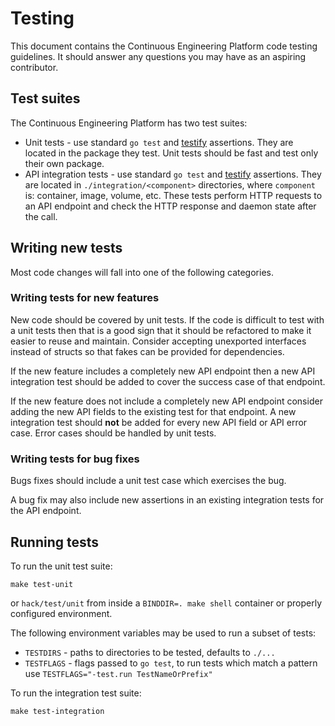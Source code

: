 # Testing

This document contains the Continuous Engineering Platform code testing guidelines. It should answer any questions you may have as an aspiring contributor.

## Test suites

The Continuous Engineering Platform has two test suites:

* Unit tests - use standard `go test` and [testify](https://github.com/stretchr/testify) assertions. They are located in the package they test. Unit tests should be fast and test only their own  package.
* API integration tests - use standard `go test` and [testify](https://github.com/stretchr/testify) assertions. They are located in `./integration/<component>` directories, where `component` is: container, image, volume, etc. These tests perform HTTP requests to an API endpoint and check the HTTP response and daemon state after the call.

## Writing new tests

Most code changes will fall into one of the following categories.

### Writing tests for new features

New code should be covered by unit tests. If the code is difficult to test with a unit tests then that is a good sign that it should be refactored to make it easier to reuse and maintain. Consider accepting unexported interfaces instead of structs so that fakes can be provided for dependencies.

If the new feature includes a completely new API endpoint then a new API integration test should be added to cover the success case of that endpoint.

If the new feature does not include a completely new API endpoint consider adding the new API fields to the existing test for that endpoint. A new integration test should **not** be added for every new API field or API error case. Error cases should be handled by unit tests.

### Writing tests for bug fixes

Bugs fixes should include a unit test case which exercises the bug.

A bug fix may also include new assertions in an existing integration tests for the API endpoint.

## Running tests

To run the unit test suite:

```
make test-unit
```

or `hack/test/unit` from inside a `BINDDIR=. make shell` container or properly configured environment.

The following environment variables may be used to run a subset of tests:

* `TESTDIRS` - paths to directories to be tested, defaults to `./...`
* `TESTFLAGS` - flags passed to `go test`, to run tests which match a pattern use `TESTFLAGS="-test.run TestNameOrPrefix"`

To run the integration test suite:

```
make test-integration
```